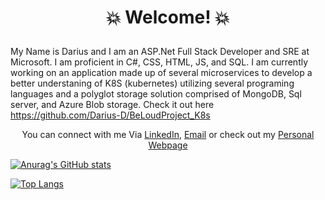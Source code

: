 
# <p align ="center"> 💥 Welcome! 💥 </p> 

My Name is Darius and I am an  ASP.Net Full Stack Developer and SRE at Microsoft. I am proficient in C#, CSS, HTML, JS, and SQL. I am currently working on an application made up of several microservices to develop a better understaning of K8S (kubernetes) utilizing several programing languages and a polyglot storage solution comprised of MongoDB, Sql server, and Azure Blob storage. Check it out here <a>https://github.com/Darius-D/BeLoudProject_K8s</a>

<p align="center"> You can connect with me Via <a href="https://www.linkedin.com/in/darius-dubose/">LinkedIn</a>, <a href="mailto:darius.dubose1@gmail.com">Email</a> or check out my <a href="http://www.dariusdubose.com" target="_blank">Personal Webpage</a> </p>

[![Anurag's GitHub stats](https://github-readme-stats.vercel.app/api?username=Darius-D&theme=chartreuse-dark)](https://github.com/anuraghazra/github-readme-stats)

[![Top Langs](https://github-readme-stats.vercel.app/api/top-langs/?username=Darius-D&layout=compact&theme=chartreuse-dark)](https://github.com/anuraghazra/github-readme-stats)

<!--
**Darius-D/Darius-D** is a ✨ _special_ ✨ repository because its `README.md` (this file) appears on your GitHub profile.

Here are some ideas to get you started:

- 🔭 I’m currently working on ...
- 🌱 I’m currently learning ...
- 👯 I’m looking to collaborate on ...
- 🤔 I’m looking for help with ...
- 💬 Ask me about ...
- 📫 How to reach me: ...
- 😄 Pronouns: ...
- ⚡ Fun fact: ...
-->
